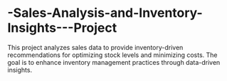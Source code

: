 # -Sales-Analysis-and-Inventory-Insights---Project
This project analyzes sales data to provide inventory-driven recommendations for optimizing stock levels and minimizing costs. The goal is to enhance inventory management practices through data-driven insights.

